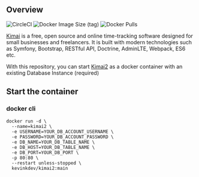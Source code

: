 ## Overview
![CircleCI](https://img.shields.io/circleci/build/github/kevinkdev/kimai2-docker/main) ![Docker Image Size (tag)](https://img.shields.io/docker/image-size/kevinkdev/kimai2/main) ![Docker Pulls](https://img.shields.io/docker/pulls/kevinkdev/kimai2) 

[Kimai](https://github.com/kevinpapst/kimai2) is a free, open source and online time-tracking software designed for small businesses and freelancers. It is built with modern technologies such as Symfony, Bootstrap, RESTful API, Doctrine, AdminLTE, Webpack, ES6 etc.

With this repository, you can start [Kimai2](https://github.com/kevinpapst/kimai2) as a docker container with an existing Database Instance (required)



## Start the container
### docker cli
```
docker run -d \
  --name=kimai2 \
  -e USERNAME=YOUR_DB_ACCOUNT_USERNAME \
  -e PASSWORD=YOUR_DB_ACCOUNT_PASSWORD \
  -e DB_NAME=YOUR_DB_TABLE_NAME \
  -e DB_HOST=YOUR_DB_TABLE_NAME \
  -e DB_PORT=YOUR_DB_PORT \
  -p 80:80 \
  --restart unless-stopped \
  kevinkdev/kimai2:main
```
